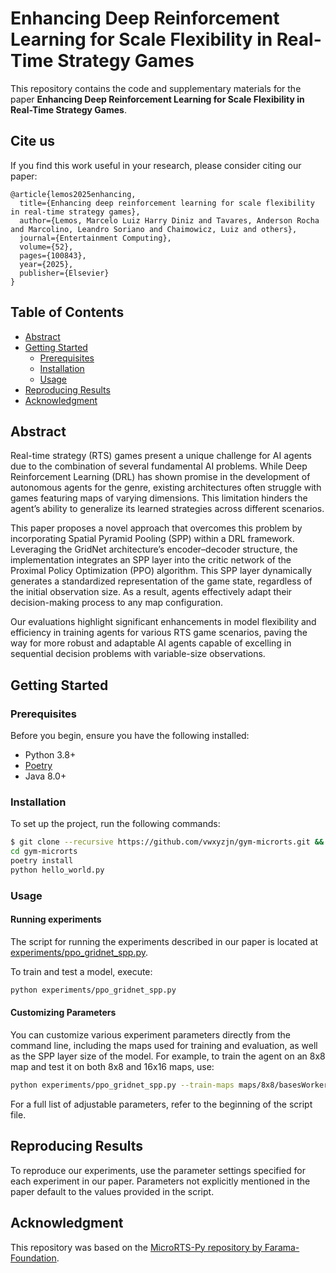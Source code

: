 # Enhancing Deep Reinforcement Learning for Scale Flexibility in Real-Time Strategy Games

This repository contains the code and supplementary materials for the paper **Enhancing Deep Reinforcement Learning for Scale Flexibility in Real-Time Strategy Games**.

## Cite us
If you find this work useful in your research, please consider citing our paper:

```
@article{lemos2025enhancing,
  title={Enhancing deep reinforcement learning for scale flexibility in real-time strategy games},
  author={Lemos, Marcelo Luiz Harry Diniz and Tavares, Anderson Rocha and Marcolino, Leandro Soriano and Chaimowicz, Luiz and others},
  journal={Entertainment Computing},
  volume={52},
  pages={100843},
  year={2025},
  publisher={Elsevier}
}
```

## Table of Contents

- [Abstract](#abstract)
- [Getting Started](#getting-started)
    - [Prerequisites](#prerequisites)
    - [Installation](#installation)
    - [Usage](#usage)
- [Reproducing Results](#reproducing-results)
- [Acknowledgment](#acknowledgment)

## Abstract
Real-time strategy (RTS) games present a unique challenge for AI agents due to the combination of several fundamental AI problems. While Deep Reinforcement Learning (DRL) has shown promise in the development of autonomous agents for the genre, existing architectures often struggle with games featuring maps of varying dimensions. This limitation hinders the agent’s ability to generalize its learned strategies across different scenarios. 

This paper proposes a novel approach that overcomes this problem by incorporating Spatial Pyramid Pooling (SPP) within a DRL framework. Leveraging the GridNet architecture’s encoder–decoder structure, the implementation integrates an SPP layer into the critic network of the Proximal Policy Optimization (PPO) algorithm. This SPP layer dynamically generates a standardized representation of the game state, regardless of the initial observation size. As a result, agents effectively adapt their decision-making process to any map configuration. 

Our evaluations highlight significant enhancements in model flexibility and efficiency in training agents for various RTS game scenarios, paving the way for more robust and adaptable AI agents capable of excelling in sequential decision problems with variable-size observations.

## Getting Started

### Prerequisites

Before you begin, ensure you have the following installed:
* Python 3.8+
* [Poetry](https://python-poetry.org)
* Java 8.0+

### Installation

To set up the project, run the following commands:
```bash
$ git clone --recursive https://github.com/vwxyzjn/gym-microrts.git && \
cd gym-microrts
poetry install
python hello_world.py
```

### Usage

#### Running experiments

The script for running the experiments described in our paper is located at [experiments/ppo_gridnet_spp.py](experiments/ppo_gridnet_spp.py).

To train and test a model, execute:
```bash
python experiments/ppo_gridnet_spp.py
```
#### Customizing Parameters

You can customize various experiment parameters directly from the command line, including the maps used for training and evaluation, as well as the SPP layer size of the model. For example, to train the agent on an 8x8 map and test it on both 8x8 and 16x16 maps, use:

```bash
python experiments/ppo_gridnet_spp.py --train-maps maps/8x8/basesWorkers8x8.xml --eval-maps maps/8x8/basesWorkers8x8.xml maps/16x16/basesWorkers16x16.xml
```

For a full list of adjustable parameters, refer to the beginning of the script file.

## Reproducing Results

To reproduce our experiments, use the parameter settings specified for each experiment in our paper. Parameters not explicitly mentioned in the paper default to the values provided in the script.

## Acknowledgment

This repository was based on the [MicroRTS-Py repository by Farama-Foundation](https://github.com/Farama-Foundation/MicroRTS-Py).
